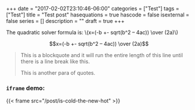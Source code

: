 +++
date = "2017-02-02T23:10:46-06:00"
categories = ["Test"]
tags = ["Test"]
title = "Test post"
hasequations = true
hascode = false
isexternal = false
series = []
description = ""
draft = true
+++

The quadratic solver formula is:
\\(x=(-b +- sqrt(b^2 – 4ac)) \over (2a)\\)

$$x=(-b +- sqrt(b^2 – 4ac)) \over (2a)$$

> This is a blockquote and it will run the entire length of this line until there
is a line break like this.
>
> This is another para of quotes.

### `iframe` demo:
{{< frame src="/post/is-cold-the-new-hot" >}}
